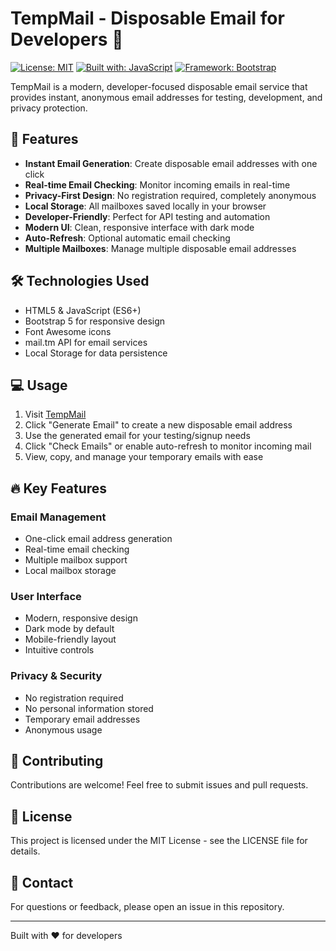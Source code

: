 # TempMail - Disposable Email for Developers 📧

[![License: MIT](https://img.shields.io/badge/License-MIT-blue.svg)](https://opensource.org/licenses/MIT)
[![Built with: JavaScript](https://img.shields.io/badge/Built_with-JavaScript-yellow.svg)](https://developer.mozilla.org/en-US/docs/Web/JavaScript)
[![Framework: Bootstrap](https://img.shields.io/badge/Framework-Bootstrap_5-purple.svg)](https://getbootstrap.com/)

TempMail is a modern, developer-focused disposable email service that provides instant, anonymous email addresses for testing, development, and privacy protection.

## 🚀 Features

- **Instant Email Generation**: Create disposable email addresses with one click
- **Real-time Email Checking**: Monitor incoming emails in real-time
- **Privacy-First Design**: No registration required, completely anonymous
- **Local Storage**: All mailboxes saved locally in your browser
- **Developer-Friendly**: Perfect for API testing and automation
- **Modern UI**: Clean, responsive interface with dark mode
- **Auto-Refresh**: Optional automatic email checking
- **Multiple Mailboxes**: Manage multiple disposable email addresses

## 🛠️ Technologies Used

- HTML5 & JavaScript (ES6+)
- Bootstrap 5 for responsive design
- Font Awesome icons
- mail.tm API for email services
- Local Storage for data persistence

## 💻 Usage

1. Visit [TempMail](https://your-url-here.github.io)
2. Click "Generate Email" to create a new disposable email address
3. Use the generated email for your testing/signup needs
4. Click "Check Emails" or enable auto-refresh to monitor incoming mail
5. View, copy, and manage your temporary emails with ease

## 🔥 Key Features

### Email Management
- One-click email address generation
- Real-time email checking
- Multiple mailbox support
- Local mailbox storage

### User Interface
- Modern, responsive design
- Dark mode by default
- Mobile-friendly layout
- Intuitive controls

### Privacy & Security
- No registration required
- No personal information stored
- Temporary email addresses
- Anonymous usage

## 🤝 Contributing

Contributions are welcome! Feel free to submit issues and pull requests.

## 📝 License

This project is licensed under the MIT License - see the LICENSE file for details.

## 🔗 Contact

For questions or feedback, please open an issue in this repository.

---
Built with ❤️ for developers